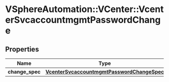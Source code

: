 # VSphereAutomation::VCenter::VcenterSvcaccountmgmtPasswordChange

## Properties
Name | Type | Description | Notes
------------ | ------------- | ------------- | -------------
**change_spec** | [**VcenterSvcaccountmgmtPasswordChangeSpec**](VcenterSvcaccountmgmtPasswordChangeSpec.md) |  | 


